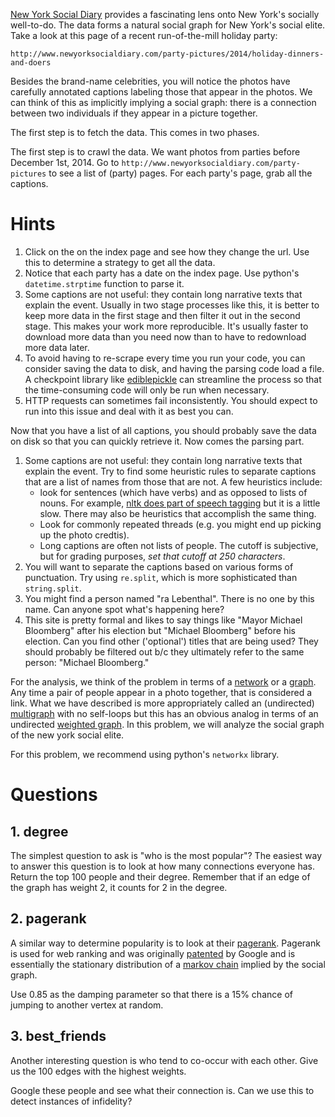 [New York Social Diary](http://www.newyorksocialdiary.com/) provides a
fascinating lens onto New York's socially well-to-do.  The data forms a natural
social graph for New York's social elite.  Take a look at this page of a recent
run-of-the-mill holiday party:

`http://www.newyorksocialdiary.com/party-pictures/2014/holiday-dinners-and-doers`

Besides the brand-name celebrities, you will notice the photos have carefully
annotated captions labeling those that appear in the photos.  We can think of
this as implicitly implying a social graph: there is a connection between two
individuals if they appear in a picture together.

The first step is to fetch the data.  This comes in two phases.

The first step is to crawl the data.  We want photos from parties before
December 1st, 2014.  Go to `http://www.newyorksocialdiary.com/party-pictures`
to see a list of (party) pages.  For each party's page, grab all the captions.

# Hints
  1. Click on the on the index page and see how they change the url.  Use this
     to determine a strategy to get all the data.
  2. Notice that each party has a date on the index page.  Use python's
     `datetime.strptime` function to parse it.
  3. Some captions are not useful: they contain long narrative texts that
     explain the event.  Usually in two stage processes like this, it is better
     to keep more data in the first stage and then filter it out in the second
     stage.  This makes your work more reproducible.  It's usually faster to
     download more data than you need now than to have to redownload more data
     later.
  4. To avoid having to re-scrape every time you run your code, you can
	 consider saving the data to disk, and having the parsing code load a file.
	 A checkpoint library like
	 [ediblepickle](https://pypi.python.org/pypi/ediblepickle/1.1.3) can
     streamline the process so that the time-consuming code will only be run
     when necessary.
  5. HTTP requests can sometimes fail inconsistently. You should expect to
     run into this issue and deal with it as best you can.

Now that you have a list of all captions, you should probably save the data on
disk so that you can quickly retrieve it.  Now comes the parsing part.
  1. Some captions are not useful: they contain long narrative texts that
     explain the event.  Try to find some heuristic rules to separate captions
     that are a list of names from those that are not.  A few heuristics
     include:
      - look for sentences (which have verbs) and as opposed to lists of nouns.
        For example, [nltk does part of speech
        tagging](http://www.nltk.org/book/ch05.html) but it is a little slow.
        There may also be heuristics that accomplish the same thing.
      - Look for commonly repeated threads (e.g. you might end up picking up
        the photo credtis).
      - Long captions are often not lists of people.  The cutoff is subjective,
        but for grading purposes, *set that cutoff at 250 characters*.
  2. You will want to separate the captions based on various forms of
     punctuation.  Try using `re.split`, which is more sophisticated than
     `string.split`.
  3. You might find a person named "ra Lebenthal".  There is no one by this
     name.  Can anyone spot what's happening here?
  4. This site is pretty formal and likes to say things like "Mayor Michael
     Bloomberg" after his election but "Michael Bloomberg" before his election.
     Can you find other ('optional') titles that are being used?  They should
     probably be filtered out b/c they ultimately refer to the same person:
     "Michael Bloomberg."

For the analysis, we think of the problem in terms of a
[network](http://en.wikipedia.org/wiki/Computer_network) or a
[graph](http://en.wikipedia.org/wiki/Graph_%28mathematics%29).  Any time a pair
of people appear in a photo together, that is considered a link.  What we have
described is more appropriately called an (undirected)
[multigraph](http://en.wikipedia.org/wiki/Multigraph) with no self-loops but
this has an obvious analog in terms of an undirected [weighted
graph](http://en.wikipedia.org/wiki/Graph_%28mathematics%29#Weighted_graph).
In this problem, we will analyze the social graph of the new york social elite.

For this problem, we recommend using python's `networkx` library.


# Questions

## 1. degree
The simplest question to ask is "who is the most popular"?  The easiest way to
answer this question is to look at how many connections everyone has.  Return
the top 100 people and their degree.  Remember that if an edge of the graph has
weight 2, it counts for 2 in the degree.


## 2. pagerank
A similar way to determine popularity is to look at their
[pagerank](http://en.wikipedia.org/wiki/PageRank).  Pagerank is used for web
ranking and was originally
[patented](http://patft.uspto.gov/netacgi/nph-Parser?patentnumber=6285999) by
Google and is essentially the stationary distribution of a [markov
chain](http://en.wikipedia.org/wiki/Markov_chain) implied by the social graph.

Use 0.85 as the damping parameter so that there is a 15% chance of jumping to
another vertex at random.

## 3. best_friends
Another interesting question is who tend to co-occur with each other.  Give
us the 100 edges with the highest weights.

Google these people and see what their connection is.  Can we use this to
detect instances of infidelity?
